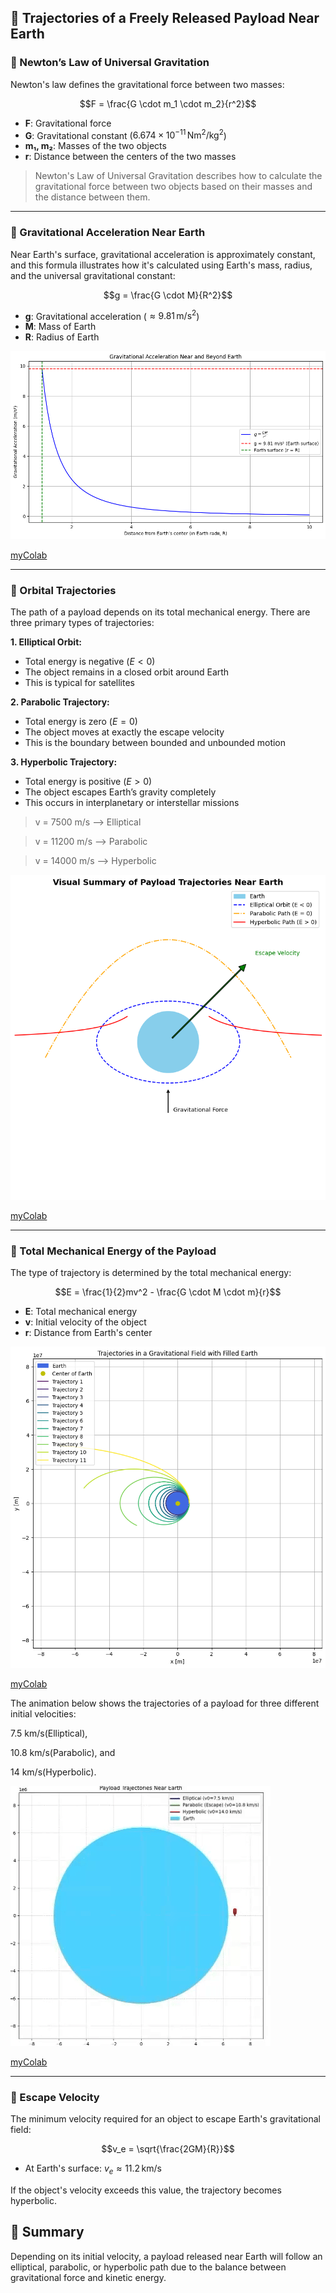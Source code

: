 ## 🚀 Trajectories of a Freely Released Payload Near Earth

###  🔵 Newton’s Law of Universal Gravitation

Newton's law defines the gravitational force between two masses:

$$F = \frac{G \cdot m_1 \cdot m_2}{r^2}$$

- **F**: Gravitational force  
- **G**: Gravitational constant ($6.674 \times 10^{-11} \, \text{Nm}^2/\text{kg}^2$)  
- **m₁, m₂**: Masses of the two objects  
- **r**: Distance between the centers of the two masses

>Newton's Law of Universal Gravitation describes how to calculate the gravitational force between two objects based on their masses and the distance between them.

---

### 🔵 Gravitational Acceleration Near Earth

Near Earth's surface, gravitational acceleration is approximately constant,
 and this formula illustrates how it's calculated using Earth's mass, radius, and the universal gravitational constant:

$$g = \frac{G \cdot M}{R^2}$$

- **g**: Gravitational acceleration ($\approx 9.81 \, \text{m/s}^2$)  
- **M**: Mass of Earth  
- **R**: Radius of Earth

![alt text](image-5.png)

[myColab](https://colab.research.google.com/drive/1Wc53ExkR7nvwacQz44JBb7iQmHrV9kFO)

---

### 🔵 Orbital Trajectories

The path of a payload depends on its total mechanical energy. There are three primary types of trajectories:

**1. Elliptical Orbit:**

- Total energy is negative ($E < 0$)  
- The object remains in a closed orbit around Earth  
- This is typical for satellites

**2. Parabolic Trajectory:**

- Total energy is zero ($E = 0$)  
- The object moves at exactly the escape velocity  
- This is the boundary between bounded and unbounded motion

**3. Hyperbolic Trajectory:**

- Total energy is positive ($E > 0$)  
- The object escapes Earth’s gravity completely  
- This occurs in interplanetary or interstellar missions

>v = 7500 m/s ⟶ Elliptical

>v = 11200 m/s ⟶ Parabolic

>v = 14000 m/s ⟶ Hyperbolic

![alt text](image-4.png)

[myColab](https://colab.research.google.com/drive/1-jYumlzHehTdF48dWj91Lr7OYSV2dQ6G)

---

### 🔵 Total Mechanical Energy of the Payload

The type of trajectory is determined by the total mechanical energy:

$$E = \frac{1}{2}mv^2 - \frac{G \cdot M \cdot m}{r}$$

- **E**: Total mechanical energy  
- **v**: Initial velocity of the object  
- **r**: Distance from Earth's center

![alt text](image-6.png)

[myColab](https://colab.research.google.com/drive/1m8khfbkP8bL-lrLzclHjgky3g_xMYSSw)

The animation below shows the trajectories of a payload for three different initial velocities: 

7.5 km/s(Elliptical),

10.8 km/s(Parabolic), and 
 
14 km/s(Hyperbolic).

![alt text](ezgif-4cbd720e90e9f0.gif)

[myColab](https://colab.research.google.com/drive/1Adt95dGbOY_ykc2aNoZqM8Obx-jJuvJE)

---

### 🔵 Escape Velocity

The minimum velocity required for an object to escape Earth's gravitational field:

$$v_e = \sqrt{\frac{2GM}{R}}$$

- At Earth's surface: $v_e \approx 11.2 \, \text{km/s}$

If the object's velocity exceeds this value, the trajectory becomes hyperbolic.


## 🚀 Summary

Depending on its initial velocity, a payload released near Earth will follow an elliptical, parabolic, or hyperbolic path due to the balance between gravitational force and kinetic energy.